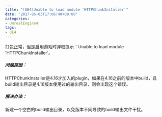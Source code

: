 ```yaml
---
title: "[UE4]Unable to load module 'HTTPChunkInstaller'"
date: "2017-06-03T17:06:40+08:00"
categories:
- UnrealEngine4
tags:
- UE4
---
```


打包正常，但是启用游戏时弹框提示：Unable to load module 'HTTPChunkInstaller'。

##### 问题原因：
HTTPChunkInstaller是4.16才加入的plugin，如果在4.16之前的版本中build，且build输出目录是4.16版本使用过的输出目录，则会出现这个错误。

##### 解决办法：
新建一个空白的build输出目录，以免版本不同导致的build输出文件干扰。